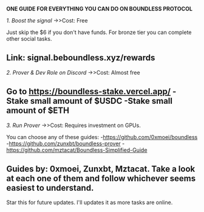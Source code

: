 **ONE GUIDE FOR EVERYTHING YOU CAN DO ON BOUNDLESS PROTOCOL**

*1. Boost the signal*
->>Cost: Free

Just skip the $6 if you don't have funds. For bronze tier you can complete other social tasks.

Link: signal.beboundless.xyz/rewards
-----------------------
*2. Prover & Dev Role on Discord*
->>Cost: Almost free

Go to https://boundless-stake.vercel.app/ 
-Stake small amount of $USDC
-Stake small amount of $ETH
------------------------
*3. Run Prover*
->>Cost: Requires investment on GPUs.

You can choose any of these guides:
-https://github.com/0xmoei/boundless
-https://github.com/zunxbt/boundless-prover
-https://github.com/mztacat/Boundless-Simplified-Guide

Guides by: 0xmoei, Zunxbt, Mztacat. 
Take a look at each one of them and follow whichever seems easiest to understand.
------------------------

Star this for future updates. I'll updates it as more tasks are online.